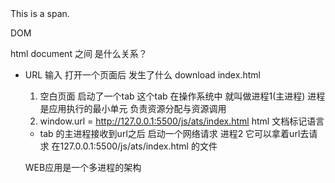 <div class="root">
    <span class="demo">
        This is a span.
    </span>
    <p>DOM</p>
</div>


html document 之间 是什么关系？

- URL 输入 打开一个页面后 发生了什么
  download index.html 
  1. 空白页面 
  启动了一个tab 这个tab 在操作系统中 就叫做进程1(主进程) 进程是应用执行的最小单元 负责资源分配与资源调用
  2. window.url = http://127.0.0.1:5500/js/ats/index.html
  html 文档标记语言
  - tab 的主进程接收到url之后 
    启动一个网络请求 进程2 它可以拿着url去请求 在127.0.0.1:5500/js/ats/index.html 的文件

  WEB应用是一个多进程的架构
